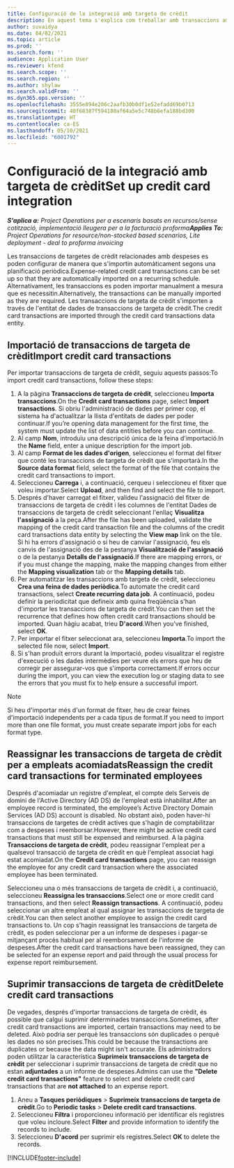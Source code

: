 ```yaml
---
title: Configuració de la integració amb targeta de crèdit
description: En aquest tema s'explica com treballar amb transaccions amb targetes de crèdit relacionades amb despeses.
author: suvaidya
ms.date: 04/02/2021
ms.topic: article
ms.prod: ''
ms.search.form: ''
audience: Application User
ms.reviewer: kfend
ms.search.scope: ''
ms.search.region: ''
ms.author: shylaw
ms.search.validFrom: ''
ms.dyn365.ops.version: ''
ms.openlocfilehash: 3555e894e206c2aafb30b0df1e52efadd69b0713
ms.sourcegitcommit: 40f68387f594180af64a5e5c748b6efa188bd300
ms.translationtype: HT
ms.contentlocale: ca-ES
ms.lasthandoff: 05/10/2021
ms.locfileid: "6001792"
---
```

# <a name="set-up-credit-card-integration"></a><span data-ttu-id="fa8ee-103">Configuració de la integració amb targeta de crèdit</span><span class="sxs-lookup"><span data-stu-id="fa8ee-103">Set up credit card integration</span></span>

<span data-ttu-id="fa8ee-104">_**S'aplica a:** Project Operations per a escenaris basats en recursos/sense cotització, implementació lleugera per a la facturació proforma_</span><span class="sxs-lookup"><span data-stu-id="fa8ee-104">_**Applies To:** Project Operations for resource/non-stocked based scenarios, Lite deployment - deal to proforma invoicing_</span></span>

<span data-ttu-id="fa8ee-105">Les transaccions de targetes de crèdit relacionades amb despeses es poden configurar de manera que s'importin automàticament segons una planificació periòdica.</span><span class="sxs-lookup"><span data-stu-id="fa8ee-105">Expense-related credit card transactions can be set up so that they are automatically imported on a recurring schedule.</span></span> <span data-ttu-id="fa8ee-106">Alternativament, les transaccions es poden importar manualment a mesura que es necessitin.</span><span class="sxs-lookup"><span data-stu-id="fa8ee-106">Alternatively, the transactions can be manually imported as they are required.</span></span> <span data-ttu-id="fa8ee-107">Les transaccions de targeta de crèdit s'importen a través de l'entitat de dades de transaccions de targeta de crèdit.</span><span class="sxs-lookup"><span data-stu-id="fa8ee-107">The credit card transactions are imported through the credit card transactions data entity.</span></span>

## <a name="import-credit-card-transactions"></a><span data-ttu-id="fa8ee-108">Importació de transaccions de targeta de crèdit</span><span class="sxs-lookup"><span data-stu-id="fa8ee-108">Import credit card transactions</span></span>

<span data-ttu-id="fa8ee-109">Per importar transaccions de targeta de crèdit, seguiu aquests passos:</span><span class="sxs-lookup"><span data-stu-id="fa8ee-109">To import credit card transactions, follow these steps:</span></span>

1. <span data-ttu-id="fa8ee-110">A la pàgina **Transaccions de targeta de crèdit**, seleccioneu **Importa transaccions**.</span><span class="sxs-lookup"><span data-stu-id="fa8ee-110">On the **Credit card transactions** page, select **Import transactions**.</span></span> <span data-ttu-id="fa8ee-111">Si obriu l'administració de dades per primer cop, el sistema ha d'actualitzar la llista d'entitats de dades per poder continuar.</span><span class="sxs-lookup"><span data-stu-id="fa8ee-111">If you’re opening data management for the first time, the system must update the list of data entities before you can continue.</span></span>
2. <span data-ttu-id="fa8ee-112">Al camp **Nom**, introduïu una descripció única de la feina d'importació.</span><span class="sxs-lookup"><span data-stu-id="fa8ee-112">In the **Name** field, enter a unique description for the import job.</span></span>
3. <span data-ttu-id="fa8ee-113">Al camp **Format de les dades d'origen**, seleccioneu el format del fitxer que conté les transaccions de targeta de crèdit que s'importarà.</span><span class="sxs-lookup"><span data-stu-id="fa8ee-113">In the **Source data format** field, select the format of the file that contains the credit card transactions to import.</span></span>
4. <span data-ttu-id="fa8ee-114">Seleccioneu **Carrega** i, a continuació, cerqueu i seleccioneu el fitxer que voleu importar.</span><span class="sxs-lookup"><span data-stu-id="fa8ee-114">Select **Upload**, and then find and select the file to import.</span></span>
5. <span data-ttu-id="fa8ee-115">Després d'haver carregat el fitxer, valideu l'assignació del fitxer de transaccions de targeta de crèdit i les columnes de l'entitat Dades de transaccions de targeta de crèdit seleccionant l'enllaç **Visualitza l'assignació** a la peça.</span><span class="sxs-lookup"><span data-stu-id="fa8ee-115">After the file has been uploaded, validate the mapping of the credit card transaction file and the columns of the credit card transactions data entity by selecting the **View map** link on the tile.</span></span> <span data-ttu-id="fa8ee-116">Si hi ha errors d'assignació o si heu de canviar l'assignació, feu els canvis de l'assignació des de la pestanya **Visualització de l'assignació** o de la pestanya **Detalls de l'assignació**.</span><span class="sxs-lookup"><span data-stu-id="fa8ee-116">If there are mapping errors, or if you must change the mapping, make the mapping changes from either the **Mapping visualization** tab or the **Mapping details** tab.</span></span>
6. <span data-ttu-id="fa8ee-117">Per automatitzar les transaccions amb targeta de crèdit, seleccioneu **Crea una feina de dades periòdica**.</span><span class="sxs-lookup"><span data-stu-id="fa8ee-117">To automate the credit card transactions, select **Create recurring data job**.</span></span> <span data-ttu-id="fa8ee-118">A continuació, podeu definir la periodicitat que defineix amb quina freqüència s'han d'importar les transaccions de targeta de crèdit.</span><span class="sxs-lookup"><span data-stu-id="fa8ee-118">You can then set the recurrence that defines how often credit card transactions should be imported.</span></span> <span data-ttu-id="fa8ee-119">Quan hàgiu acabat, trieu **D'acord**.</span><span class="sxs-lookup"><span data-stu-id="fa8ee-119">When you’ve finished, select **OK**.</span></span>
7. <span data-ttu-id="fa8ee-120">Per importar el fitxer seleccionat ara, seleccioneu **Importa**.</span><span class="sxs-lookup"><span data-stu-id="fa8ee-120">To import the selected file now, select **Import**.</span></span>
8. <span data-ttu-id="fa8ee-121">Si s'han produït errors durant la importació, podeu visualitzar el registre d'execució o les dades intermèdies per veure els errors que heu de corregir per assegurar-vos que s'importa correctament.</span><span class="sxs-lookup"><span data-stu-id="fa8ee-121">If errors occur during the import, you can view the execution log or staging data to see the errors that you must fix to help ensure a successful import.</span></span>

> [!NOTE]
> <span data-ttu-id="fa8ee-122">Si heu d'importar més d'un format de fitxer, heu de crear feines d'importació independents per a cada tipus de format.</span><span class="sxs-lookup"><span data-stu-id="fa8ee-122">If you need to import more than one file format, you must create separate import jobs for each format type.</span></span>

## <a name="reassign-the-credit-card-transactions-for-terminated-employees"></a><span data-ttu-id="fa8ee-123">Reassignar les transaccions de targeta de crèdit per a empleats acomiadats</span><span class="sxs-lookup"><span data-stu-id="fa8ee-123">Reassign the credit card transactions for terminated employees</span></span>

<span data-ttu-id="fa8ee-124">Després d'acomiadar un registre d'empleat, el compte dels Serveis de domini de l'Active Directory (AD DS) de l'empleat està inhabilitat.</span><span class="sxs-lookup"><span data-stu-id="fa8ee-124">After an employee record is terminated, the employee’s Active Directory Domain Services (AD DS) account is disabled.</span></span> <span data-ttu-id="fa8ee-125">No obstant això, poden haver-hi transaccions de targetes de crèdit actives que s'hagin de comptabilitzar com a despeses i reemborsar.</span><span class="sxs-lookup"><span data-stu-id="fa8ee-125">However, there might be active credit card transactions that must still be expensed and reimbursed.</span></span> <span data-ttu-id="fa8ee-126">A la pàgina **Transaccions de targeta de crèdit**, podeu reassignar l'empleat per a qualsevol transacció de targeta de crèdit en què l'empleat associat hagi estat acomiadat.</span><span class="sxs-lookup"><span data-stu-id="fa8ee-126">On the **Credit card transactions** page, you can reassign the employee for any credit card transaction where the associated employee has been terminated.</span></span>

<span data-ttu-id="fa8ee-127">Seleccioneu una o més transaccions de targeta de crèdit i, a continuació, seleccioneu **Reassigna les transaccions**.</span><span class="sxs-lookup"><span data-stu-id="fa8ee-127">Select one or more credit card transactions, and then select **Reassign transactions**.</span></span> <span data-ttu-id="fa8ee-128">A continuació, podeu seleccionar un altre empleat al qual assignar les transaccions de targeta de crèdit.</span><span class="sxs-lookup"><span data-stu-id="fa8ee-128">You can then select another employee to assign the credit card transactions to.</span></span> <span data-ttu-id="fa8ee-129">Un cop s'hagin reassignat les transaccions de targeta de crèdit, es poden seleccionar per a un informe de despeses i pagar-se mitjançant procés habitual per al reemborsament de l'informe de despeses.</span><span class="sxs-lookup"><span data-stu-id="fa8ee-129">After the credit card transactions have been reassigned, they can be selected for an expense report and paid through the usual process for expense report reimbursement.</span></span>

## <a name="delete-credit-card-transactions"></a><span data-ttu-id="fa8ee-130">Suprimir transaccions de targeta de crèdit</span><span class="sxs-lookup"><span data-stu-id="fa8ee-130">Delete credit card transactions</span></span> 

<span data-ttu-id="fa8ee-131">De vegades, després d'importar transaccions de targeta de crèdit, és possible que calgui suprimir determinades transaccions.</span><span class="sxs-lookup"><span data-stu-id="fa8ee-131">Sometimes, after credit card transactions are imported, certain transactions may need to be deleted.</span></span> <span data-ttu-id="fa8ee-132">Això podria ser perquè les transaccions són duplicades o perquè les dades no són precises.</span><span class="sxs-lookup"><span data-stu-id="fa8ee-132">This could be because the transactions are duplicates or because the data might isn't accurate.</span></span> <span data-ttu-id="fa8ee-133">Els administradors poden utilitzar la característica **Suprimeix transaccions de targeta de crèdit** per seleccionar i suprimir transaccions de targeta de crèdit que no estan **adjuntades** a un informe de despeses.</span><span class="sxs-lookup"><span data-stu-id="fa8ee-133">Admins can use the **"Delete credit card transactions"** feature to select and delete credit card transactions that are **not attached** to an expense report.</span></span> 

1. <span data-ttu-id="fa8ee-134">Aneu a **Tasques periòdiques** > **Suprimeix transaccions de targeta de crèdit**.</span><span class="sxs-lookup"><span data-stu-id="fa8ee-134">Go to **Periodic tasks** > **Delete credit card transactions**.</span></span>
2. <span data-ttu-id="fa8ee-135">Seleccioneu **Filtra** i proporcioneu informació per identificar els registres que voleu incloure.</span><span class="sxs-lookup"><span data-stu-id="fa8ee-135">Select **Filter** and provide information to identify the records to include.</span></span>
3. <span data-ttu-id="fa8ee-136">Seleccioneu **D'acord** per suprimir els registres.</span><span class="sxs-lookup"><span data-stu-id="fa8ee-136">Select **OK** to delete the records.</span></span> 

[!INCLUDE[footer-include](../includes/footer-banner.md)]
